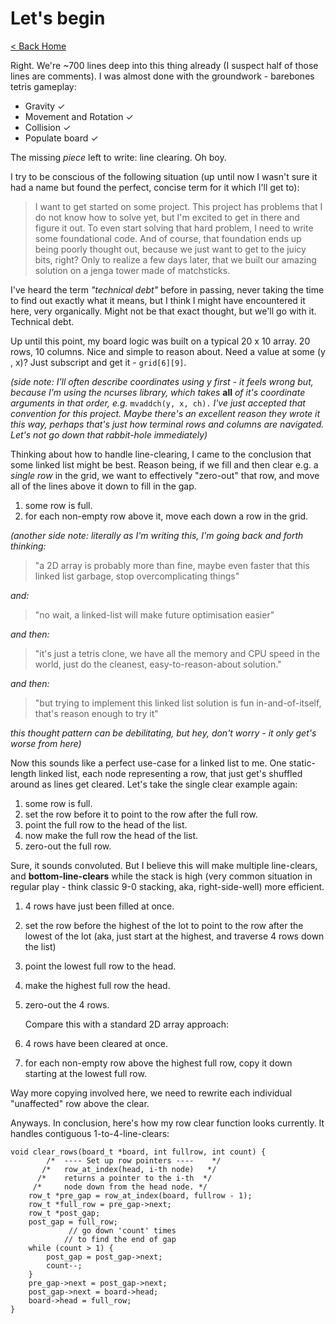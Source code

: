 # Let's begin

[< Back Home](/)

Right. We're ~700 lines deep into this thing already (I suspect half of those lines are comments). I was almost done with the groundwork - barebones tetris gameplay:

- Gravity ✓
- Movement and Rotation ✓
- Collision ✓
- Populate board ✓

The missing _piece_ left to write: line clearing. Oh boy.

I try to be conscious of the following situation (up until now I wasn't sure it had a name but found the perfect, concise term for it which I'll get to):

> I want to get started on some project.
> This project has problems that I do not
> know how to solve yet, but I'm excited
> to get in there and figure it out.
> To even start solving that hard problem,
> I need to write some foundational code.
> And of course, that foundation ends up
> being poorly thought out, because we
> just want to get to the juicy bits, right?
> Only to realize a few days later, that we
> built our amazing solution on a jenga
> tower made of matchsticks.

I've heard the term _"technical debt"_ before in passing, never taking the time to find out exactly what it means, but I think I might have encountered it here, very organically. Might not be that exact thought, but we'll go with it. Technical debt.

Up until this point, my board logic was built on a typical 20 x 10 array. 20 rows, 10 columns. Nice and simple to reason about. Need a value at some (y , x)? Just subscript and get it - `grid[6][9]`.

_(side note: I'll often describe coordinates using y first - it feels wrong but, because I'm using the ncurses library, which takes_ **all** _of it's coordinate arguments in that order, e.g._ `mvaddch(y, x, ch).` _I've just accepted that convention for this project. Maybe there's an excellent reason they wrote it this way, perhaps that's just how terminal rows and columns are navigated. Let's not go down that rabbit-hole immediately)_

Thinking about how to handle line-clearing, I came to the conclusion that some linked list might be best. Reason being, if we fill and then clear e.g. a _single row_ in the grid, we want to effectively "zero-out" that row, and move all of the lines above it down to fill in the gap.

1. some row is full.
2. for each non-empty row above it, move each down a row in the grid.

_(another side note: literally as I'm writing this, I'm going back and forth thinking:_

> "a 2D array is probably more than fine, maybe even faster that this linked list garbage, stop overcomplicating things"

_and:_

> "no wait, a linked-list will make future optimisation easier"

_and then:_

> "it's just a tetris clone, we have all the memory and CPU speed in the world, just do the cleanest, easy-to-reason-about solution."

_and then:_

> "but trying to implement this linked list solution is fun in-and-of-itself, that's reason enough to try it"

_this thought pattern can be debilitating, but hey, don't worry - it only get's worse from here)_

Now this sounds like a perfect use-case for a linked list to me. One static-length linked list, each node representing a row, that just get's shuffled around as lines get cleared. Let's take the single clear example again:

1. some row is full.
2. set the row before it to point to the row after the full row.
3. point the full row to the head of the list.
4. now make the full row the head of the list.
5. zero-out the full row.

Sure, it sounds convoluted. But I believe this will make multiple line-clears, and **bottom-line-clears** while the stack is high (very common situation in regular play - think classic 9-0 stacking, aka, right-side-well) more efficient.

1. 4 rows have just been filled at once.
2. set the row before the highest of the lot to point to the row after the lowest of the lot (aka, just start at the highest, and traverse 4 rows down the list)
3. point the lowest full row to the head.
4. make the highest full row the head.
5. zero-out the 4 rows.

    Compare this with a standard 2D array approach:

1. 4 rows have been cleared at once.
2. for each non-empty row above the highest full row, copy it down starting at the lowest full row.

Way more copying involved here, we need to rewrite each individual "unaffected" row above the clear.

Anyways. In conclusion, here's how my row clear function looks currently. It handles contiguous 1-to-4-line-clears:

```
void clear_rows(board_t *board, int fullrow, int count) {
	    /*  ---- Set up row pointers ----    */
	   /*   row_at_index(head, i-th node)   */
	  /*    returns a pointer to the i-th  */
	 /*     node down from the head node. */
	row_t *pre_gap = row_at_index(board, fullrow - 1);
	row_t *full_row = pre_gap->next;
	row_t *post_gap;
	post_gap = full_row; 
             // go down 'count' times
            // to find the end of gap
	while (count > 1) {             
		post_gap = post_gap->next;  
		count--;                   
	}
	pre_gap->next = post_gap->next;
	post_gap->next = board->head;
	board->head = full_row;
}
```
